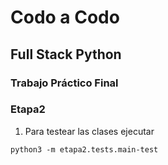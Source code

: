 # Codo a Codo 
## Full Stack Python
### Trabajo Práctico Final
### Etapa2

1. Para testear las clases ejecutar 
```python:
python3 -m etapa2.tests.main-test
```